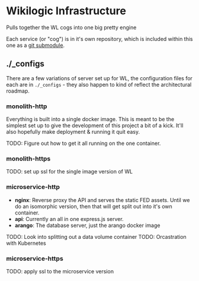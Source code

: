# Wikilogic Infrastructure

Pulls together the WL cogs into one big pretty engine

Each service (or "cog") is in it's own repository, which is included within this one as a [git submodule](https://git-scm.com/book/en/v2/Git-Tools-Submodules).

## ./\_configs

There are a few variations of server set up for WL, the configuration files for each are in `./_configs` - they also happen to kind of reflect the architectural roadmap.

### monolith-http

Everything is built into a single docker image. This is meant to be the simplest set up to give the development of this project a bit of a kick. It'll also hopefully make deployment & running it quit easy.

TODO: Figure out how to get it all running on the one container.

### monolith-https

TODO: set up ssl for the single image version of WL

### microservice-http

* **nginx**: Reverse proxy the API and serves the static FED assets. Until we do an isomorphic version, then that will get split out into it's own container.
* **api**: Currently an all in one express.js server.
* **arango**: The database server, just the arango docker image

TODO: Look into splitting out a data volume container
TODO: Orcastration with Kubernetes

### microservice-https

TODO: apply ssl to the microservice version

